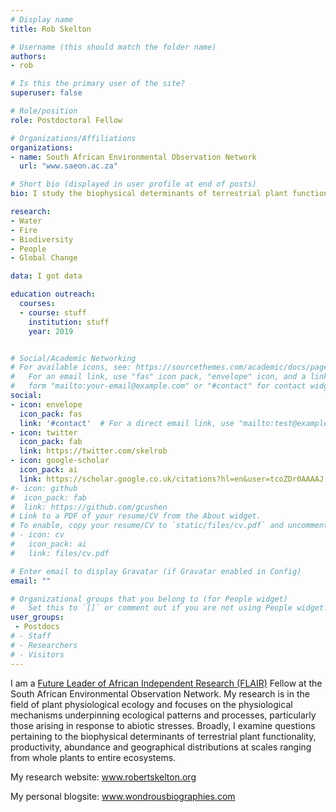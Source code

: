```yaml
---
# Display name
title: Rob Skelton

# Username (this should match the folder name)
authors:
- rob

# Is this the primary user of the site?
superuser: false

# Role/position
role: Postdoctoral Fellow

# Organizations/Affiliations
organizations:
- name: South African Environmental Observation Network
  url: "www.saeon.ac.za"

# Short bio (displayed in user profile at end of posts)
bio: I study the biophysical determinants of terrestrial plant functionality, productivity, abundance and geographical distributions at scales ranging from whole plants to entire ecosystems.

research:
- Water
- Fire
- Biodiversity
- People
- Global Change

data: I got data

education outreach:
  courses:
  - course: stuff
    institution: stuff
    year: 2019


# Social/Academic Networking
# For available icons, see: https://sourcethemes.com/academic/docs/page-builder/#icons
#   For an email link, use "fas" icon pack, "envelope" icon, and a link in the
#   form "mailto:your-email@example.com" or "#contact" for contact widget.
social:
- icon: envelope
  icon_pack: fas
  link: '#contact'  # For a direct email link, use "mailto:test@example.org".
- icon: twitter
  icon_pack: fab
  link: https://twitter.com/skelrob
- icon: google-scholar
  icon_pack: ai
  link: https://scholar.google.co.uk/citations?hl=en&user=tcoZDr0AAAAJ
#- icon: github
#  icon_pack: fab
#  link: https://github.com/gcushen
# Link to a PDF of your resume/CV from the About widget.
# To enable, copy your resume/CV to `static/files/cv.pdf` and uncomment the lines below.
# - icon: cv
#   icon_pack: ai
#   link: files/cv.pdf

# Enter email to display Gravatar (if Gravatar enabled in Config)
email: ""

# Organizational groups that you belong to (for People widget)
#   Set this to `[]` or comment out if you are not using People widget.
user_groups:
 - Postdocs
# - Staff
# - Researchers
# - Visitors
---
```


I am a [Future Leader of African Independent Research (FLAIR)](https://royalsociety.org/grants-schemes-awards/grants/flair/) Fellow at the South African Environmental Observation Network. My research is in the field of plant physiological ecology and focuses on the physiological mechanisms underpinning ecological patterns and processes, particularly those arising in response to abiotic stresses.
Broadly, I examine questions pertaining to the biophysical determinants of terrestrial plant functionality, productivity, abundance and geographical distributions at scales ranging from whole plants to entire ecosystems.

My research website: www.robertskelton.org

My personal blogsite: www.wondrousbiographies.com
